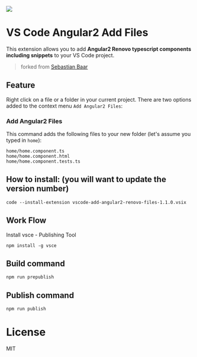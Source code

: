 ![](images/icon.png)

# VS Code Angular2 Add Files

This extension allows you to add **Angular2 Renovo typescript components including snippets** to your VS Code project.

> forked from [Sebastian Baar](https://github.com/sebastianbaar)



## Feature

Right click on a file or a folder in your current project. There are two options added to the context menu `Add Angular2 Files`:

### Add Angular2 Files

This command adds the following files to your new folder (let's assume you typed in `home`):
```
home/home.component.ts
home/home.component.html
home/home.component.tests.ts
```


## How to install: (you will want to update the version number)
```
code --install-extension vscode-add-angular2-renovo-files-1.1.0.vsix
```

## Work Flow
Install vsce - Publishing Tool
```
npm install -g vsce
```


## Build command
```
npm run prepublish
```

## Publish command
```
npm run publish
```

# License

MIT
